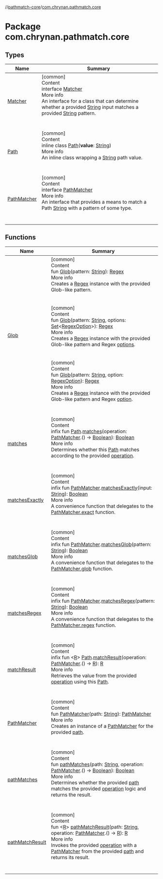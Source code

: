 //[pathmatch-core](../../index.md)/[com.chrynan.pathmatch.core](index.md)



# Package com.chrynan.pathmatch.core  


## Types  
  
|  Name |  Summary | 
|---|---|
| <a name="com.chrynan.pathmatch.core/Matcher///PointingToDeclaration/"></a>[Matcher](-matcher/index.md)| <a name="com.chrynan.pathmatch.core/Matcher///PointingToDeclaration/"></a>[common]  <br>Content  <br>interface [Matcher](-matcher/index.md)  <br>More info  <br>An interface for a class that can determine whether a provided [String](https://kotlinlang.org/api/latest/jvm/stdlib/kotlin/-string/index.html) input matches a provided [String](https://kotlinlang.org/api/latest/jvm/stdlib/kotlin/-string/index.html) pattern.  <br><br><br>|
| <a name="com.chrynan.pathmatch.core/Path///PointingToDeclaration/"></a>[Path](-path/index.md)| <a name="com.chrynan.pathmatch.core/Path///PointingToDeclaration/"></a>[common]  <br>Content  <br>inline class [Path](-path/index.md)(**value**: [String](https://kotlinlang.org/api/latest/jvm/stdlib/kotlin/-string/index.html))  <br>More info  <br>An inline class wrapping a [String](https://kotlinlang.org/api/latest/jvm/stdlib/kotlin/-string/index.html) path value.  <br><br><br>|
| <a name="com.chrynan.pathmatch.core/PathMatcher///PointingToDeclaration/"></a>[PathMatcher](-path-matcher/index.md)| <a name="com.chrynan.pathmatch.core/PathMatcher///PointingToDeclaration/"></a>[common]  <br>Content  <br>interface [PathMatcher](-path-matcher/index.md)  <br>More info  <br>An interface that provides a means to match a Path [String](https://kotlinlang.org/api/latest/jvm/stdlib/kotlin/-string/index.html) with a pattern of some type.  <br><br><br>|


## Functions  
  
|  Name |  Summary | 
|---|---|
| <a name="com.chrynan.pathmatch.core//Glob/#kotlin.String/PointingToDeclaration/"></a>[Glob](-glob.md)| <a name="com.chrynan.pathmatch.core//Glob/#kotlin.String/PointingToDeclaration/"></a>[common]  <br>Content  <br>fun [Glob](-glob.md)(pattern: [String](https://kotlinlang.org/api/latest/jvm/stdlib/kotlin/-string/index.html)): [Regex](https://kotlinlang.org/api/latest/jvm/stdlib/kotlin.text/-regex/index.html)  <br>More info  <br>Creates a [Regex](https://kotlinlang.org/api/latest/jvm/stdlib/kotlin.text/-regex/index.html) instance with the provided Glob-like pattern.  <br><br><br>[common]  <br>Content  <br>fun [Glob](-glob.md)(pattern: [String](https://kotlinlang.org/api/latest/jvm/stdlib/kotlin/-string/index.html), options: [Set](https://kotlinlang.org/api/latest/jvm/stdlib/kotlin.collections/-set/index.html)<[RegexOption](https://kotlinlang.org/api/latest/jvm/stdlib/kotlin.text/-regex-option/index.html)>): [Regex](https://kotlinlang.org/api/latest/jvm/stdlib/kotlin.text/-regex/index.html)  <br>More info  <br>Creates a [Regex](https://kotlinlang.org/api/latest/jvm/stdlib/kotlin.text/-regex/index.html) instance with the provided Glob-like pattern and Regex [options](-glob.md).  <br><br><br>[common]  <br>Content  <br>fun [Glob](-glob.md)(pattern: [String](https://kotlinlang.org/api/latest/jvm/stdlib/kotlin/-string/index.html), option: [RegexOption](https://kotlinlang.org/api/latest/jvm/stdlib/kotlin.text/-regex-option/index.html)): [Regex](https://kotlinlang.org/api/latest/jvm/stdlib/kotlin.text/-regex/index.html)  <br>More info  <br>Creates a [Regex](https://kotlinlang.org/api/latest/jvm/stdlib/kotlin.text/-regex/index.html) instance with the provided Glob-like pattern and Regex [option](-glob.md).  <br><br><br>|
| <a name="com.chrynan.pathmatch.core//matches/com.chrynan.pathmatch.core.Path#kotlin.Function1[com.chrynan.pathmatch.core.PathMatcher,kotlin.Boolean]/PointingToDeclaration/"></a>[matches](matches.md)| <a name="com.chrynan.pathmatch.core//matches/com.chrynan.pathmatch.core.Path#kotlin.Function1[com.chrynan.pathmatch.core.PathMatcher,kotlin.Boolean]/PointingToDeclaration/"></a>[common]  <br>Content  <br>infix fun [Path](-path/index.md).[matches](matches.md)(operation: [PathMatcher](-path-matcher/index.md).() -> [Boolean](https://kotlinlang.org/api/latest/jvm/stdlib/kotlin/-boolean/index.html)): [Boolean](https://kotlinlang.org/api/latest/jvm/stdlib/kotlin/-boolean/index.html)  <br>More info  <br>Determines whether this [Path](-path/index.md) matches according to the provided [operation](matches.md).  <br><br><br>|
| <a name="com.chrynan.pathmatch.core//matchesExactly/com.chrynan.pathmatch.core.PathMatcher#kotlin.String/PointingToDeclaration/"></a>[matchesExactly](matches-exactly.md)| <a name="com.chrynan.pathmatch.core//matchesExactly/com.chrynan.pathmatch.core.PathMatcher#kotlin.String/PointingToDeclaration/"></a>[common]  <br>Content  <br>infix fun [PathMatcher](-path-matcher/index.md).[matchesExactly](matches-exactly.md)(input: [String](https://kotlinlang.org/api/latest/jvm/stdlib/kotlin/-string/index.html)): [Boolean](https://kotlinlang.org/api/latest/jvm/stdlib/kotlin/-boolean/index.html)  <br>More info  <br>A convenience function that delegates to the [PathMatcher.exact](-path-matcher/exact.md) function.  <br><br><br>|
| <a name="com.chrynan.pathmatch.core//matchesGlob/com.chrynan.pathmatch.core.PathMatcher#kotlin.String/PointingToDeclaration/"></a>[matchesGlob](matches-glob.md)| <a name="com.chrynan.pathmatch.core//matchesGlob/com.chrynan.pathmatch.core.PathMatcher#kotlin.String/PointingToDeclaration/"></a>[common]  <br>Content  <br>infix fun [PathMatcher](-path-matcher/index.md).[matchesGlob](matches-glob.md)(pattern: [String](https://kotlinlang.org/api/latest/jvm/stdlib/kotlin/-string/index.html)): [Boolean](https://kotlinlang.org/api/latest/jvm/stdlib/kotlin/-boolean/index.html)  <br>More info  <br>A convenience function that delegates to the [PathMatcher.glob](-path-matcher/glob.md) function.  <br><br><br>|
| <a name="com.chrynan.pathmatch.core//matchesRegex/com.chrynan.pathmatch.core.PathMatcher#kotlin.String/PointingToDeclaration/"></a>[matchesRegex](matches-regex.md)| <a name="com.chrynan.pathmatch.core//matchesRegex/com.chrynan.pathmatch.core.PathMatcher#kotlin.String/PointingToDeclaration/"></a>[common]  <br>Content  <br>infix fun [PathMatcher](-path-matcher/index.md).[matchesRegex](matches-regex.md)(pattern: [String](https://kotlinlang.org/api/latest/jvm/stdlib/kotlin/-string/index.html)): [Boolean](https://kotlinlang.org/api/latest/jvm/stdlib/kotlin/-boolean/index.html)  <br>More info  <br>A convenience function that delegates to the [PathMatcher.regex](-path-matcher/regex.md) function.  <br><br><br>|
| <a name="com.chrynan.pathmatch.core//matchResult/com.chrynan.pathmatch.core.Path#kotlin.Function1[com.chrynan.pathmatch.core.PathMatcher,TypeParam(bounds=[kotlin.Any?])]/PointingToDeclaration/"></a>[matchResult](match-result.md)| <a name="com.chrynan.pathmatch.core//matchResult/com.chrynan.pathmatch.core.Path#kotlin.Function1[com.chrynan.pathmatch.core.PathMatcher,TypeParam(bounds=[kotlin.Any?])]/PointingToDeclaration/"></a>[common]  <br>Content  <br>infix fun <[R](match-result.md)> [Path](-path/index.md).[matchResult](match-result.md)(operation: [PathMatcher](-path-matcher/index.md).() -> [R](match-result.md)): [R](match-result.md)  <br>More info  <br>Retrieves the value from the provided [operation](match-result.md) using this [Path](-path/index.md).  <br><br><br>|
| <a name="com.chrynan.pathmatch.core//PathMatcher/#kotlin.String/PointingToDeclaration/"></a>[PathMatcher](-path-matcher.md)| <a name="com.chrynan.pathmatch.core//PathMatcher/#kotlin.String/PointingToDeclaration/"></a>[common]  <br>Content  <br>fun [PathMatcher](-path-matcher.md)(path: [String](https://kotlinlang.org/api/latest/jvm/stdlib/kotlin/-string/index.html)): [PathMatcher](-path-matcher/index.md)  <br>More info  <br>Creates an instance of a [PathMatcher](-path-matcher/index.md) for the provided [path](https://kotlinlang.org/api/latest/jvm/stdlib/kotlin/-string/index.html).  <br><br><br>|
| <a name="com.chrynan.pathmatch.core//pathMatches/#kotlin.String#kotlin.Function1[com.chrynan.pathmatch.core.PathMatcher,kotlin.Boolean]/PointingToDeclaration/"></a>[pathMatches](path-matches.md)| <a name="com.chrynan.pathmatch.core//pathMatches/#kotlin.String#kotlin.Function1[com.chrynan.pathmatch.core.PathMatcher,kotlin.Boolean]/PointingToDeclaration/"></a>[common]  <br>Content  <br>fun [pathMatches](path-matches.md)(path: [String](https://kotlinlang.org/api/latest/jvm/stdlib/kotlin/-string/index.html), operation: [PathMatcher](-path-matcher/index.md).() -> [Boolean](https://kotlinlang.org/api/latest/jvm/stdlib/kotlin/-boolean/index.html)): [Boolean](https://kotlinlang.org/api/latest/jvm/stdlib/kotlin/-boolean/index.html)  <br>More info  <br>Determines whether the provided [path](path-matches.md) matches the provided [operation](path-matches.md) logic and returns the result.  <br><br><br>|
| <a name="com.chrynan.pathmatch.core//pathMatchResult/#kotlin.String#kotlin.Function1[com.chrynan.pathmatch.core.PathMatcher,TypeParam(bounds=[kotlin.Any?])]/PointingToDeclaration/"></a>[pathMatchResult](path-match-result.md)| <a name="com.chrynan.pathmatch.core//pathMatchResult/#kotlin.String#kotlin.Function1[com.chrynan.pathmatch.core.PathMatcher,TypeParam(bounds=[kotlin.Any?])]/PointingToDeclaration/"></a>[common]  <br>Content  <br>fun <[R](path-match-result.md)> [pathMatchResult](path-match-result.md)(path: [String](https://kotlinlang.org/api/latest/jvm/stdlib/kotlin/-string/index.html), operation: [PathMatcher](-path-matcher/index.md).() -> [R](path-match-result.md)): [R](path-match-result.md)  <br>More info  <br>Invokes the provided [operation](path-match-result.md) with a [PathMatcher](-path-matcher/index.md) from the provided [path](path-match-result.md) and returns its result.  <br><br><br>|

